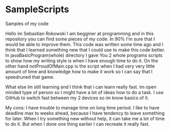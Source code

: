 # SampleScripts
Samples of my code

Hello im Sebastian Rokowski
I am begginer at programming and in this repository you can find some pieces of my code.
In 90% I'm sure that I would be able to improve them. 
This code was written some time ago and I think that I learned something new that I could use to make this code better.
In javaBasicProgram(whole) directory I gave You 2 whole programs scripts to show how my writing style is when I have enough time to do it.
On the other hand notProudOfMain.cpp is the script when I had very very little amount of time and knowledge how to make it work so I can say that I speedruned that game.

What else
Im still learning and I think that i can learn really fast. Im open minded type of person so I might have a lot of ideas how to do a task.
I use GitHub to switch fast between my 2 devices so im know basics of it.

My cons:
I have trouble to manage time on long time period. I like to have deadline max to weeks ahead, because I have tendency to leave something for later.
When I try something new without help, it can take me a lot of time to do it. But when I done one thing earlier I can recreate it really fast.
